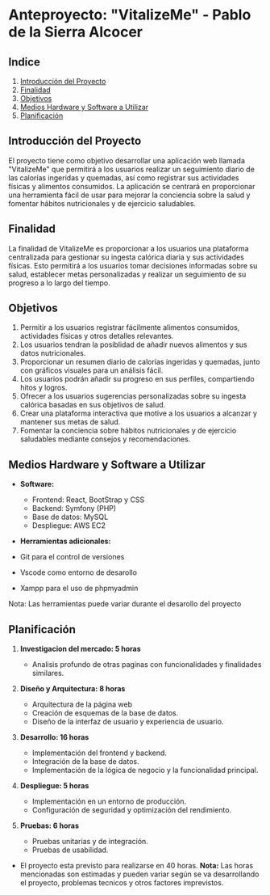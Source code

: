 # Anteproyecto: "VitalizeMe" - Pablo de la Sierra Alcocer

## Indice
1. [Introducción del Proyecto](#introducción-del-proyecto)
2. [Finalidad](#finalidad)
3. [Objetivos](#objetivos)
4. [Medios Hardware y Software a Utilizar](#medios-hardware-y-software-a-utilizar)
5. [Planificación](#planificación)

## Introducción del Proyecto
El proyecto tiene como objetivo desarrollar una aplicación web llamada "VitalizeMe" que permitirá a los usuarios realizar un seguimiento diario de las calorías ingeridas y quemadas, así como registrar sus actividades físicas y alimentos consumidos. La aplicación se centrará en proporcionar una herramienta fácil de usar para mejorar la conciencia sobre la salud y fomentar hábitos nutricionales y de ejercicio saludables.

## Finalidad
La finalidad de VitalizeMe es proporcionar a los usuarios una plataforma centralizada para gestionar su ingesta calórica diaria y sus actividades físicas. Esto permitirá a los usuarios tomar decisiones informadas sobre su salud, establecer metas personalizadas y realizar un seguimiento de su progreso a lo largo del tiempo.

## Objetivos
1. Permitir a los usuarios registrar fácilmente alimentos consumidos, actividades físicas y otros detalles relevantes.
2. Los usuarios tendran la posiblidad de añadir nuevos alimentos y sus datos nutricionales.
3. Proporcionar un resumen diario de calorías ingeridas y quemadas, junto con gráficos visuales para un análisis fácil.
4. Los usuarios podrán añadir su progreso en sus perfiles, compartiendo hitos y logros.
5. Ofrecer a los usuarios sugerencias personalizadas sobre su ingesta calórica basadas en sus objetivos de salud.
6. Crear una plataforma interactiva que motive a los usuarios a alcanzar y mantener sus metas de salud.
7. Fomentar la conciencia sobre hábitos nutricionales y de ejercicio saludables mediante consejos y recomendaciones.

## Medios Hardware y Software a Utilizar
- **Software:**
  - Frontend: React, BootStrap y CSS
  - Backend: Symfony (PHP)
  - Base de datos: MySQL
  - Despliegue: AWS EC2

 - **Herramientas adicionales:**
  - Git para el control de versiones
  - Vscode como entorno de desarollo
  - Xampp para el uso de phpmyadmin

Nota: Las herramientas puede variar durante el desarollo del proyecto
    
## Planificación
1. **Investigacion del mercado: 5 horas**
   - Analisis profundo de otras paginas con funcionalidades y finalidades similares.

2. **Diseño y Arquitectura: 8 horas**
   - Arquitectura de la página web
   - Creación de esquemas de la base de datos.
   - Diseño de la interfaz de usuario y experiencia de usuario.

4. **Desarrollo: 16 horas**
   - Implementación del frontend y backend.
   - Integración de la base de datos.
   - Implementación de la lógica de negocio y la funcionalidad principal.
  
5. **Despliegue: 5 horas**
   - Implementación en un entorno de producción.
   - Configuración de seguridad y optimización del rendimiento.

6. **Pruebas: 6 horas**
   - Pruebas unitarias y de integración.
   - Pruebas de usabilidad.

- El proyecto esta previsto para realizarse en 40 horas.
**Nota:** Las horas mencionadas son estimadas y pueden variar según se va desarrollando el proyecto, problemas tecnicos y otros factores imprevistos.
